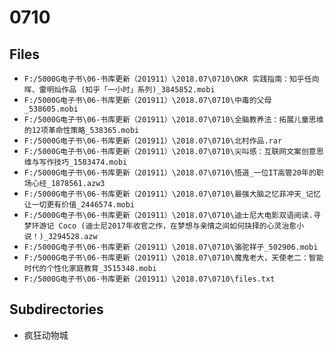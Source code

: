# 0710

## Files

- `F:/5000G电子书\06-书库更新（201911）\2018.07\0710\OKR 实践指南：知乎任向晖、雷明灿作品 (知乎「一小时」系列)_3845852.mobi`
- `F:/5000G电子书\06-书库更新（201911）\2018.07\0710\中毒的父母_538605.mobi`
- `F:/5000G电子书\06-书库更新（201911）\2018.07\0710\全脑教养法：拓展儿童思维的12项革命性策略_538365.mobi`
- `F:/5000G电子书\06-书库更新（201911）\2018.07\0710\北村作品.rar`
- `F:/5000G电子书\06-书库更新（201911）\2018.07\0710\尖叫感：互联网文案创意思维与写作技巧_1583474.mobi`
- `F:/5000G电子书\06-书库更新（201911）\2018.07\0710\悟道_一位IT高管20年的职场心经_1878561.azw3`
- `F:/5000G电子书\06-书库更新（201911）\2018.07\0710\最强大脑之忆菲冲天_记忆让一切更有价值_2446574.mobi`
- `F:/5000G电子书\06-书库更新（201911）\2018.07\0710\迪士尼大电影双语阅读.寻梦环游记 Coco (迪士尼2017年收官之作，在梦想与亲情之间如何抉择的心灵治愈小说！)_3294528.azw`
- `F:/5000G电子书\06-书库更新（201911）\2018.07\0710\骆驼祥子_502906.mobi`
- `F:/5000G电子书\06-书库更新（201911）\2018.07\0710\魔鬼老大，天使老二：智能时代的个性化家庭教育_3515348.mobi`
- `F:/5000G电子书\06-书库更新（201911）\2018.07\0710\files.txt`

## Subdirectories

- 疯狂动物城
